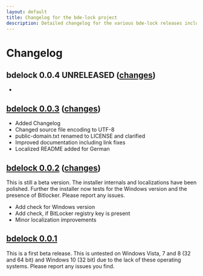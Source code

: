 ```yaml
---
layout: default
title: Changelog for the bde-lock project
description: Detailed changelog for the various bde-lock releases including links to compare the code differences between release versions
---
```


# Changelog

## bdelock 0.0.4 UNRELEASED ([changes](https://github.com/dleidert/bde-lock/compare/v0.0.3...master#files_bucket "Compare changes in master for upcoming release"))

*

## [bdelock 0.0.3](https://github.com/dleidert/bde-lock/releases/tag/v0.0.3) ([changes](https://github.com/dleidert/bde-lock/compare/v0.0.2...v0.0.3#files_bucket "Compare changes between release versions 0.0.2 and 0.0.3"))

* Added Changelog
* Changed source file encoding to UTF-8
* public-domain.txt renamed to LICENSE and clarified
* Improved documentation including link fixes
* Localized README added for German

## [bdelock 0.0.2](https://github.com/dleidert/bde-lock/releases/tag/v0.0.2) ([changes](https://github.com/dleidert/bde-lock/compare/v0.0.1...v0.0.2 "Compare changes between release versions 0.0.1 and 0.0.2"))

This is still a beta version. The installer internals and localizations have been polished. Further the installer now tests for the Windows version and the presence of Bitlocker. Please report any issues.

* Add check for Windows version
* Add check, if BitLocker registry key is present
* Minor localization improvements

## [bdelock 0.0.1](https://github.com/dleidert/bde-lock/releases/tag/v0.0.1)

This is a first beta release. This is untested on Windows Vista, 7 and 8 (32 and 64 bit)  and Windows 10 (32 bit) due to the lack of these operating systems. Please report any issues you find.
